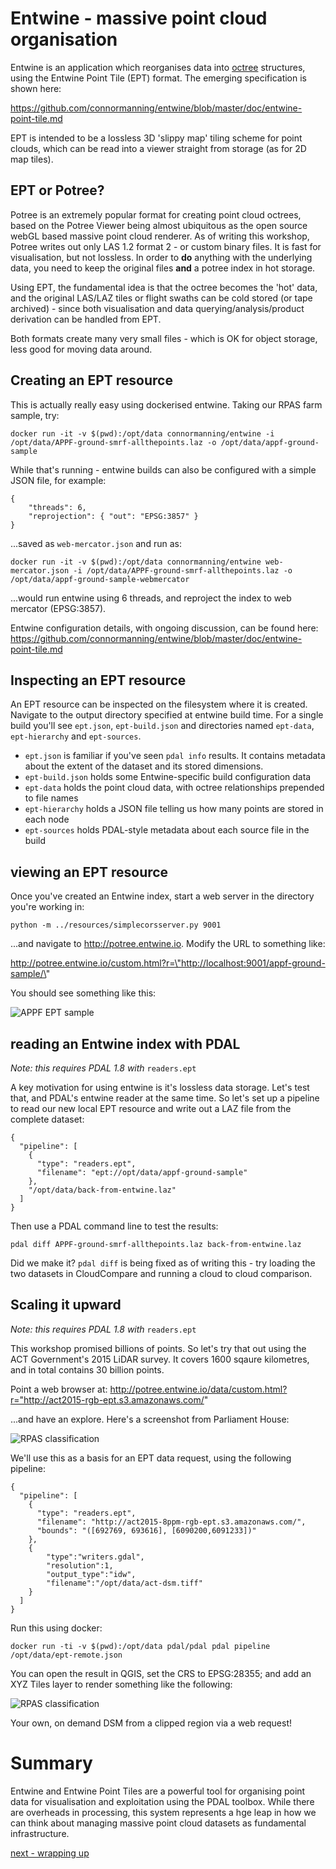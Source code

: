# Entwine - massive point cloud organisation

Entwine is an application which reorganises data into [octree](https://en.wikipedia.org/wiki/Octree) structures, using the Entwine Point Tile (EPT) format. The emerging specification is shown here:

https://github.com/connormanning/entwine/blob/master/doc/entwine-point-tile.md

EPT is intended to be a lossless 3D 'slippy map' tiling scheme for point clouds, which can be read into a viewer straight from storage (as for 2D map tiles).

## EPT or Potree?

Potree is an extremely popular format for creating point cloud octrees, based on the Potree Viewer being almost ubiquitous as the open source webGL based massive point cloud renderer. As of writing this workshop, Potree writes out only LAS 1.2 format 2 - or custom binary files. It is fast for visualisation, but not lossless. In order to **do** anything with the underlying data, you need to keep the original files **and** a potree index in hot storage.

Using EPT, the fundamental idea is that the octree becomes the 'hot' data, and the original LAS/LAZ tiles or flight swaths can be cold stored (or tape archived) - since both visualisation and data querying/analysis/product derivation can be handled from EPT.

Both formats create many very small files - which is OK for object storage, less good for moving data around.

## Creating an EPT resource

This is actually really easy using dockerised entwine. Taking our RPAS farm sample, try:

`docker run -it -v $(pwd):/opt/data connormanning/entwine -i /opt/data/APPF-ground-smrf-allthepoints.laz -o /opt/data/appf-ground-sample`

While that's running - entwine builds can also be configured with a simple JSON file, for example:

```
{
    "threads": 6,
    "reprojection": { "out": "EPSG:3857" }
}
```

...saved as `web-mercator.json` and run as:

`docker run -it -v $(pwd):/opt/data connormanning/entwine web-mercator.json -i /opt/data/APPF-ground-smrf-allthepoints.laz -o /opt/data/appf-ground-sample-webmercator`

...would run entwine using 6 threads, and reproject the index to web mercator (EPSG:3857).

Entwine configuration details, with ongoing discussion, can be found here: https://github.com/connormanning/entwine/blob/master/doc/entwine-point-tile.md

## Inspecting an EPT resource

An EPT resource can be inspected on the filesystem where it is created. Navigate to the output directory specified at entwine build time. For a single build you'll see `ept.json`, `ept-build.json` and directories named `ept-data`, `ept-hierarchy` and `ept-sources`.

- `ept.json` is familiar if you've seen `pdal info` results. It contains metadata about the extent of the dataset and its stored dimensions.
- `ept-build.json` holds some Entwine-specific build configuration data
- `ept-data` holds the point cloud data, with octree relationships prepended to file names
- `ept-hierarchy` holds a JSON file telling us how many points are stored in each node
- `ept-sources` holds PDAL-style metadata about each source file in the build

## viewing an EPT resource

Once you've created an Entwine index, start a web server in the directory you're working in:

`python -m ../resources/simplecorsserver.py 9001`

...and navigate to http://potree.entwine.io. Modify the URL to something like:

http://potree.entwine.io/custom.html?r=\"http://localhost:9001/appf-ground-sample/\"

You should see something like this:

![APPF EPT sample](../images/appf-ept-sample.jpg)

## reading an Entwine index with PDAL

*Note: this requires PDAL 1.8 with* `readers.ept`

A key motivation for using entwine is it's lossless data storage. Let's test that, and PDAL's entwine reader at the same time. So let's set up a pipeline to read our new local EPT resource and write out a LAZ file from the complete dataset:

```
{
  "pipeline": [
    {
      "type": "readers.ept",
      "filename": "ept://opt/data/appf-ground-sample"
    },
    "/opt/data/back-from-entwine.laz"
  ]
}

```

Then use a PDAL command line to test the results:

`pdal diff APPF-ground-smrf-allthepoints.laz back-from-entwine.laz`

Did we make it? `pdal diff` is being fixed as of writing this - try loading the two datasets in CloudCompare and running a cloud to cloud comparison.

## Scaling it upward

*Note: this requires PDAL 1.8 with* `readers.ept`

This workshop promised billions of points. So let's try that out using the ACT Government's 2015 LiDAR survey. It covers 1600 sqaure kilometres, and in total contains 30 billion points.

Point a web browser at: http://potree.entwine.io/data/custom.html?r="http://act2015-rgb-ept.s3.amazonaws.com/"

...and have an explore. Here's a screenshot from Parliament House:

![RPAS classification](../images/parliament-house.jpg)

We'll use this as a basis for an EPT data request, using the following pipeline:
```
{
  "pipeline": [
    {
      "type": "readers.ept",
      "filename": "http://act2015-8ppm-rgb-ept.s3.amazonaws.com/",
      "bounds": "([692769, 693616], [6090200,6091233])"
    },
    {
        "type":"writers.gdal",
        "resolution":1,
        "output_type":"idw",
        "filename":"/opt/data/act-dsm.tiff"
    }
  ]
}
```

Run this using docker:

```
docker run -ti -v $(pwd):/opt/data pdal/pdal pdal pipeline /opt/data/ept-remote.json
```


You can open the result in QGIS, set the CRS to EPSG:28355; and add an XYZ Tiles layer to render something like the following:

![RPAS classification](../images/ept-dsm-qgis.jpg)

Your own, on demand DSM from a clipped region via a web request!

# Summary

Entwine and Entwine Point Tiles are a powerful tool for organising point data for visualisation and exploitation using the PDAL toolbox. While there are overheads in processing, this system represents a hge leap in how we can think about managing massive point cloud datasets as fundamental infrastructure.

[next - wrapping up](6-wrapup.md)
